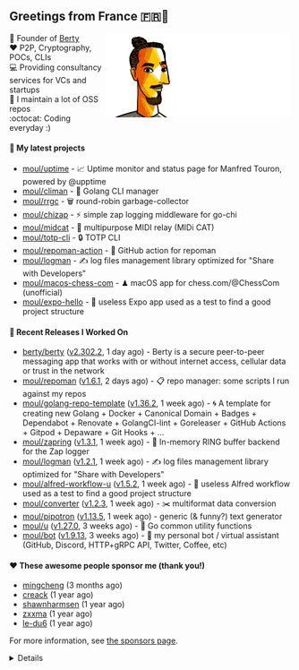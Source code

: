 ## Greetings from France 🇫🇷👋

<img align="right" src="https://raw.githubusercontent.com/moul/moul/main/contribute.gif">

:hammer: Founder of [Berty](https://github.com/berty)<br/>
:heart: P2P, Cryptography, POCs, CLIs<br/>
:computer: Providing consultancy services for VCs and startups<br/> 
:construction: I maintain a lot of OSS repos<br/>
:octocat: Coding everyday :)<br/>

#### 🌱 My latest projects


- [moul/uptime](https://github.com/moul/uptime) - 📈 Uptime monitor and status page for Manfred Touron, powered by @upptime
- [moul/climan](https://github.com/moul/climan) - 🦪 Golang CLI manager
- [moul/rrgc](https://github.com/moul/rrgc) - 🗑 round-robin garbage-collector
- [moul/chizap](https://github.com/moul/chizap) - ⚡️ simple zap logging middleware for go-chi 
- [moul/midcat](https://github.com/moul/midcat) - 🎹 multipurpose MIDI relay (MIDi CAT)
- [moul/totp-cli](https://github.com/moul/totp-cli) - 🔒 TOTP CLI
- [moul/repoman-action](https://github.com/moul/repoman-action) - 🐙 GitHub action for repoman
- [moul/logman](https://github.com/moul/logman) - ✍️ log files management library optimized for &#34;Share with Developers&#34;
- [moul/macos-chess-com](https://github.com/moul/macos-chess-com) - ♟ macOS app for chess.com/@ChessCom (unofficial)
- [moul/expo-hello](https://github.com/moul/expo-hello) - 🚧 useless Expo app used as a test to find a good project structure

#### 🔭 Recent Releases I Worked On

- [berty/berty](https://github.com/berty/berty) ([v2.302.2](https://github.com/berty/berty/releases/tag/v2.302.2), 1 day ago) - Berty is a secure peer-to-peer messaging app that works with or without internet access, cellular data or trust in the network
- [moul/repoman](https://github.com/moul/repoman) ([v1.6.1](https://github.com/moul/repoman/releases/tag/v1.6.1), 2 days ago) - 📋 repo manager: some scripts I run against my repos
- [moul/golang-repo-template](https://github.com/moul/golang-repo-template) ([v1.36.2](https://github.com/moul/golang-repo-template/releases/tag/v1.36.2), 1 week ago) - 🌀 A template for creating new Golang &#43; Docker &#43; Canonical Domain &#43; Badges &#43; Dependabot &#43; Renovate &#43; GolangCI-lint &#43; Goreleaser &#43; GitHub Actions &#43; Gitpod &#43; Depaware &#43; Git Hooks &#43; ...
- [moul/zapring](https://github.com/moul/zapring) ([v1.3.1](https://github.com/moul/zapring/releases/tag/v1.3.1), 1 week ago) - 💍 In-memory RING buffer backend for the Zap logger
- [moul/logman](https://github.com/moul/logman) ([v1.2.1](https://github.com/moul/logman/releases/tag/v1.2.1), 1 week ago) - ✍️ log files management library optimized for &#34;Share with Developers&#34;
- [moul/alfred-workflow-u](https://github.com/moul/alfred-workflow-u) ([v1.5.2](https://github.com/moul/alfred-workflow-u/releases/tag/v1.5.2), 1 week ago) - 🚧 useless Alfred workflow used as a test to find a good project structure
- [moul/converter](https://github.com/moul/converter) ([v1.2.3](https://github.com/moul/converter/releases/tag/v1.2.3), 1 week ago) - :scissors: multiformat data conversion
- [moul/pipotron](https://github.com/moul/pipotron) ([v1.13.5](https://github.com/moul/pipotron/releases/tag/v1.13.5), 1 week ago) - generic (&amp; funny?) text generator
- [moul/u](https://github.com/moul/u) ([v1.27.0](https://github.com/moul/u/releases/tag/v1.27.0), 3 weeks ago) - 🔬 Go common utility functions
- [moul/bot](https://github.com/moul/bot) ([v1.9.13](https://github.com/moul/bot/releases/tag/v1.9.13), 3 weeks ago) - 🤖 my personal bot / virtual assistant (GitHub, Discord, HTTP&#43;gRPC API, Twitter, Coffee, etc)


#### ❤️ These awesome people sponsor me (thank you!)


- [mingcheng](https://github.com/mingcheng) (3 months ago)
- [creack](https://github.com/creack) (1 year ago)
- [shawnharmsen](https://github.com/shawnharmsen) (1 year ago)
- [zxxma](https://github.com/zxxma) (1 year ago)
- [le-du6](https://github.com/le-du6) (1 year ago)

For more information, see [the sponsors page](https://github.com/sponsors/moul/).

<details>


  <h4>🚧 Things I did recently</h4>
  <ul>
  
  <li><a href="https://wip.co/@moul/todos/189179">💉  2nd pfizer #life</a> (1 month ago)</li>
  <li><a href="https://wip.co/@moul/todos/189178">📻 daily &#34;Hacker News Café&#34; on ClubHouse #life</a> (1 month ago)</li>
  <li><a href="https://wip.co/@moul/todos/184389">🐙  yesterday on GitHub #oss</a> (3 months ago)</li>
  <li><a href="https://wip.co/@moul/todos/183459">👥  weekly sync with #berty team</a> (3 months ago)</li>
  <li><a href="https://wip.co/@moul/todos/183349">🐙  yesterday on GitHub #oss</a> (3 months ago)</li>
  </ul>

  <h4>📜 Recent blog posts</h4>
  <ul>
  
  <li><a href="https://manfred.life/pp2p8-berty-news/">Paris P2P #8 - Last News from Berty</a> (1 year ago)</li>
  <li><a href="https://manfred.life/feeling-lucky/">Feeling Lucky</a> (1 year ago)</li>
  <li><a href="https://manfred.life/oss-challenges-slides/">Challenges of Open-Source (presentation)</a> (1 year ago)</li>
  <li><a href="https://manfred.life/oss-challenges/">Challenges of Open-Source</a> (1 year ago)</li>
  <li><a href="https://manfred.life/stay-flexible/">Flexibility in Project Development</a> (2 years ago)</li>
  </ul>

  <h4>📓 Gists I wrote</h4>
  <ul>
  <li><a href="https://gist.github.com/2dd66ce9133e6585040122d563afa039">github-other-repos.md</a> (10 months ago)</li>
  <li><a href="https://gist.github.com/3d9a81083861a2bb2a04b80dad79bb68">Yo! 👋👋</a> (1 year ago)</li>
  <li><a href="https://gist.github.com/0d8a8e72d07e7d461bdc9c243893fcc7">Caching-friendly Makefile Rule to use Protoc within Docker</a> (2 years ago)</li>
  <li><a href="https://gist.github.com/aa5e556280763727eab9d6dcd77e2110">poor man&#39;s ipfs pin</a> (2 years ago)</li>
  
  </ul>

  <h4>👯 Check out some of my recent followers</h4>
  <ul>
  
  <li><a href="https://github.com/mariomitte">mariomitte</a>
  <li><a href="https://github.com/luvncoco">luvncoco</a>
  <li><a href="https://github.com/m1zzx2">m1zzx2</a>
  <li><a href="https://github.com/biningo">biningo</a>
  <li><a href="https://github.com/atif-konasl">atif-konasl</a>
  </ul>

  <h4>💬 Feedback</h4>

  <p>
    If you use one of my projects, I'd love to hear from you!
    Don't be shy and let me know what you liked and what needs being improved.
    Got an issue? Open a ticket, I don't bite and will try my best to help!
  </p>

  <h4>📫 How to reach me</h4>
  <ul>
    <li>Twitter: <a href="https://twitter.com/moul">https://twitter.com/moul</a></li>
    <li>Blog: <a href="https://manfred.life/">https://manfred.life/</a></li>
  </ul>

  <hr />

  <summary>Details</summary>
  <img src="https://img.shields.io/badge/📦%20%20release-experimental-blue"/>
  <img src="https://img.shields.io/badge/coverage-@moul%20is%20unstable-red?logo=codecov"/>
  <img src="https://img.shields.io/badge/👤%20%20mood-👍%20👍%20👍-black"/>
  <img src="https://img.shields.io/badge/🌐%20%20country-France%20🇫🇷-pink"/>
  

  <hr />

  <img src="https://github-readme-stats.vercel.app/api?username=moul&count_private=true&show_icons=true"/>

  <img src="https://img.shields.io/date/1627715092.svg?label=build&colorB=purple" />

 <details><summary>Click!</summary> <details><summary>Click!</summary> <details><summary>Click!</summary> <details><summary>Click!</summary> <details><summary>Click!</summary> <details><summary>Click!</summary> <details><summary>Click!</summary> <details><summary>Click!</summary> <details><summary>Click!</summary> <details><summary>Click!</summary> <details><summary>Click!</summary> <details><summary>Click!</summary> <details><summary>Click!</summary> <details><summary>Click!</summary> <details><summary>Click!</summary> <details><summary>Click!</summary> <details><summary>Click!</summary> <details><summary>Click!</summary> <details><summary>Click!</summary> <details><summary>Click!</summary> <details><summary>Click!</summary> <details><summary>Click!</summary> Thank you 😎 </details> </details> </details> </details> </details> </details> </details> </details> </details> </details> </details> </details> </details> </details> </details> </details> </details> </details> </details> </details> </details> </details>
</details>

<img src="https://visitor-badge.glitch.me/badge?page_id=moul.moul" width="1" height="1"/>